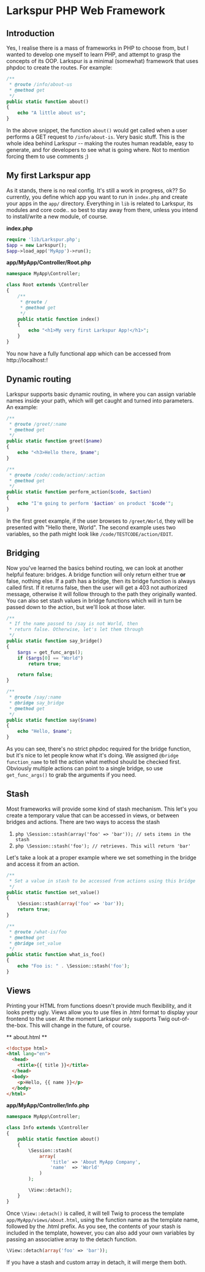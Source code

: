 # Larkspur PHP Web Framework
## Introduction
Yes, I realise there is a mass of frameworks in PHP to choose from, but I wanted to develop one myself to learn PHP, and attempt to grasp 
the concepts of its OOP. Larkspur is a minimal (somewhat) framework that uses phpdoc to create the routes. For example:

```php
/**
 * @route /info/about-us
 * @method get
 */
public static function about()
{
	echo "A little about us";
}
```

In the above snippet, the function ```about()``` would get called when a user performs a GET request to ```/info/about-is```. Very basic stuff. 
This is the whole idea behind Larkspur -- making the routes human readable, easy to generate, and for developers to see what is going where. Not to 
mention forcing them to use comments ;)

## My first Larkspur app
As it stands, there is no real config. It's still a work in progress, ok?? So currently, you define which app you want to run in ```index.php``` 
and create your apps in the ```app/``` directory. Everything in ```lib``` is related to Larkspur, its modules and core code.. so best to stay away 
from there, unless you intend to install/write a new module, of course.

**index.php**
```php
require 'lib/Larkspur.php';
$app = new Larkspur();
$app->load_app('MyApp')->run();
```

**app/MyApp/Controller/Root.php**
```php
namespace MyApp\Controller;

class Root extends \Controller
{
	/**
	 * @route /
	 * @method get
	 */
	public static function index()
	{
		echo "<h1>My very first Larkspur App!</h1>";
	}
}
```

You now have a fully functional app which can be accessed from http://localhost:<port>!

## Dynamic routing
Larkspur supports basic dynamic routing, in where you can assign variable names inside your path, which will get caught 
and turned into parameters. An example:

```php
/**
 * @route /greet/:name
 * @method get
 */
public static function greet($name)
{
	echo "<h3>Hello there, $name";
}

/**
 * @route /code/:code/action/:action
 * @method get
 */
public static function perform_action($code, $action)
{
	echo "I'm going to perform '$action' on product '$code'";
}
```

In the first greet example, if the user browses to ```/greet/World```, they will be presented with "Hello there, World". 
The second example uses two variables, so the path might look like ```/code/TESTCODE/action/EDIT```.

## Bridging
Now you've learned the basics behind routing, we can look at another helpful feature: bridges. A bridge function will only return 
either true **or** false, nothing else. If a path has a bridge, then its bridge function is always called first. If it returns false, 
then the user will get a 403 not authorized message, otherwise it will follow through to the path they originally wanted.
You can also set stash values in bridge functions which will in turn be passed down to the action, but we'll look at those later.

```php
/**
 * If the name passed to /say is not World, then
 * return false. Otherwise, let's let them through
 */
public static function say_bridge()
{
	$args = get_func_args();
	if ($args[0] == "World")
		return true;

	return false;
}

/**
 * @route /say/:name
 * @bridge say_bridge
 * @method get
 */
public static function say($name)
{
	echo "Hello, $name";
}
```

As you can see, there's no strict phpdoc required for the bridge function, but it's nice to let people know what it's doing. We assigned 
```@bridge function_name``` to tell the action what method should be checked first. Obviously multiple actions can point to a single bridge, 
so use ```get_func_args()``` to grab the arguments if you need.

## Stash
Most frameworks will provide some kind of stash mechanism. This let's you create a temporary value that can be accessed in views, or between bridges and actions. There are two ways to access the stash

1. ```php \Session::stash(array('foo' => 'bar')); // sets items in the stash```
2. ```php \Session::stash('foo'); // retrieves. This will return 'bar'```

Let's take a look at a proper example where we set something in the bridge and access it from an action.

```php
/**
 * Set a value in stash to be accessed from actions using this bridge
 */
public static function set_value()
{
	\Session::stash(array('foo' => 'bar'));
	return true;
}

/**
 * @route /what-is/foo
 * @method get
 * @bridge set_value
 */
public static function what_is_foo()
{
	echo "Foo is: " . \Session::stash('foo');
}
```

## Views
Printing your HTML from functions doesn't provide much flexibility, and it looks pretty ugly. Views allow you to use files in .html format 
to display your frontend to the user. At the moment Larkspur only supports Twig out-of-the-box. This will change in the future, of course.

** about.html **

```html
<!doctype html>
<html lang="en">
  <head>
    <title>{{ title }}</title>
  </head>
  <body>
  	<p>Hello, {{ name }}</p>
  </body>
</html>
```

**app/MyApp/Controller/Info.php**

```php
namespace MyApp\Controller;

class Info extends \Controller
{
	public static function about()
	{
		\Session::stash(
			array(
				'title' => 'About MyApp Company',
				'name'  => 'World'
			)
		);

		\View::detach();
	}
}
```

Once ```\View::detach()``` is called, it will tell Twig to process the template ```app/MyApp/views/about.html```, using the function 
name as the template name, followed by the .html prefix.
As you see, the contents of your stash is included in the template, however, you can also add your own variables by passing an 
associative array to the detach function.

```php
\View::detach(array('foo' => 'bar'));
```

If you have a stash and custom array in detach, it will merge them both.